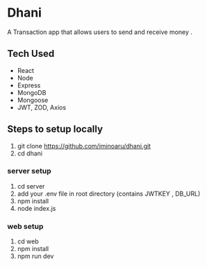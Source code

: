 # Dhani

A Transaction app that allows users to send and receive money .

## Tech Used

 - React
 - Node
 - Express
 - MongoDB
 - Mongoose
 - JWT, ZOD, Axios

## Steps to setup locally

 1. git clone https://github.com/iminoaru/dhani.git
 2. cd dhani
 

### server setup

 1. cd server
 2. add your .env file in root directory (contains JWTKEY , DB_URL)
 3. npm install
 4. node index.js

### web setup

 1. cd web
 2. npm install
 3. npm run dev
 
